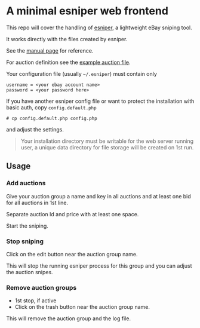 # A minimal esniper web frontend

This repo will cover the handling of [esniper](http://esniper.sourceforge.net/),  a lightweight eBay sniping tool.

It works directly with the files created by esniper.

See the [manual page](http://esniper.sourceforge.net/esniper_man.html) for reference.

For auction definition see the [example auction file](http://esniper.sourceforge.net/sample_auction.txt).

Your configuration file (usually `~/.esniper`) must contain only

    username = <your ebay account name>
    password = <your password here>

If you have another esniper config file or want to protect the installation with basic auth, copy `config.default.php`

    # cp config.default.php config.php

and adjust the settings.

> Your installation directory must be writable for the web server running user, a unique data directory for file storage will be created on 1st run.

## Usage

### Add auctions

Give your auction group a name and key in all auctions and at least one bid for all auctions in 1st line.

Separate auction Id and price with at least one space.

Start the sniping.

### Stop sniping

Click on the edit button near the auction group name.

This will stop the running esniper process for this group and you can adjust the auction snipes.

### Remove auction groups

  - 1st stop, if active
  - Click on the trash button near the auction group name.

This will remove the auction group and the log file.
